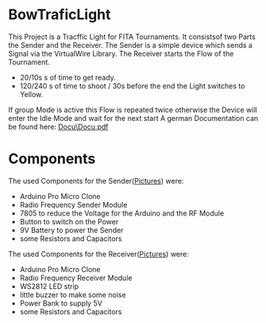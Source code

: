 # BowTraficLight
This Project is a Tracffic Light for FITA Tournaments.
It consistsof two Parts the Sender and the Receiver.
The Sender is a simple device which sends a Signal via the VirtualWire Library.
The Receiver starts the Flow of the Tournament.
* 20/10s s of time to get ready.
* 120/240 s of time to shoot / 30s before the end the Light switches to Yellow.

If group Mode is active this Flow is repeated twice otherwise the Device will enter the Idle Mode and wait for the next start
A german Documentation can be found here: [Docu\Docu.pdf](https://github.com/sulkith/BowTraficLight/blob/master/Docu/Docu.pdf)

# Components
The used Components for the Sender([Pictures](https://github.com/sulkith/BowTraficLight/tree/master/Pictures/Sender)) were:
* Arduino Pro Micro Clone
* Radio Frequency Sender Module
* 7805 to reduce the Voltage for the Arduino and the RF Module
* Button to switch on the Power
* 9V Battery to power the Sender
* some Resistors and Capacitors

The used Components for the Receiver([Pictures](https://github.com/sulkith/BowTraficLight/tree/master/Pictures/Receiver)) were:
* Arduino Pro Micro Clone
* Radio Frequency Receiver Module
* WS2812 LED strip
* little buzzer to make some noise
* Power Bank to supply 5V
* some Resistors and Capacitors

